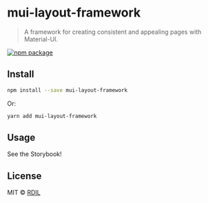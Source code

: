 # mui-layout-framework

> A framework for creating consistent and appealing pages with Material-UI.

[![npm package](https://img.shields.io/npm/v/mui-layout-framework.svg)](https://www.npmjs.com/package/mui-layout-framework)

## Install

```bash
npm install --save mui-layout-framework
```

Or:

```bash
yarn add mui-layout-framework
```

## Usage

See the Storybook!

## License

MIT © [RDIL](https://github.com/RDIL)
